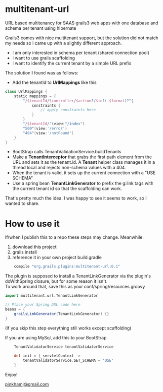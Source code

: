 # multitenant-url
URL based multitenancy for SAAS grails3 web apps with one database and schema per tenant using hibernate

Grails3 comes with nice multitenant support, but the solution did not match my needs so I came up with a slightly different approach.

* I am only interested in schema per tenant (shared connection pool)
* I want to use grails scaffolding
* I want to identify the current tenant by a simple URL prefix

The solution I found was as follows:

* Add the tenantId to **UrlMappings** like this 
```groovy
class UrlMappings {
    static mappings = {
        "/$tenantId/$controller/$action?/$id?(.$format)?"{
            constraints {
                // apply constraints here
            }
        }
        "/$tenantId/"(view:"/index")
        "500"(view:'/error')
        "404"(view:'/notFound')
    }
}
```
* BootStrap calls TenantValidationService.buildTenants
* Make a **TenantInterceptor** that grabs the first path element from the URL and sets it as the tenant.id.  A **Tenant** helper class manages it in a thread local and rejects non-schema values with a 404.
* When the tenant is valid, it sets up the current connection with a "USE SCHEMA"
* Use a spring bean **TenantLinkGenerator** to prefix the g:link tags with the current tenant id so that the scaffolding can work.

That's pretty much the idea.  I was happy to see it seems to work, so I wanted to share.

# How to use it

If/when I publish this to a repo these steps may change.  Meanwhile:

1. download this project
1. grails install
1. reference it in your own project build.gradle
```groovy
    compile "org.grails.plugins:multitenant-url:0.1"
```
The plugin is supposed to install a TenantLinkGenerator via the plugin's doWithSpring closure, but for some reason it isn't.  
To work around that, save this as your conf/spring/resources.groovy
```groovy
import multitenant.url.TenantLinkGenerator

// Place your Spring DSL code here
beans = {
    grailsLinkGenerator(TenantLinkGenerator) {}
}
``` 
(If you skip this step everything still works except scaffolding)

If you are using MySql, add this to your BootStrap
```groovy
    TenantValidatorService tenantValidatorService
    
    def init = { servletContext ->
        tenantValidatorService.SET_SCHEMA = 'USE'
    }
```    


Enjoy!

pinkhamj@gmail.com